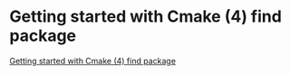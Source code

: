 # Getting started with Cmake (4) find package
[Getting started with Cmake (4) find package](https://aiwithcloud.com/2022/09/19/getting_started_with_cmake_4_find_package/)